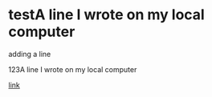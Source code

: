 # testA line I wrote on my local computer
adding a line

123A line I wrote on my local computer

[link](www.rstudio.com)